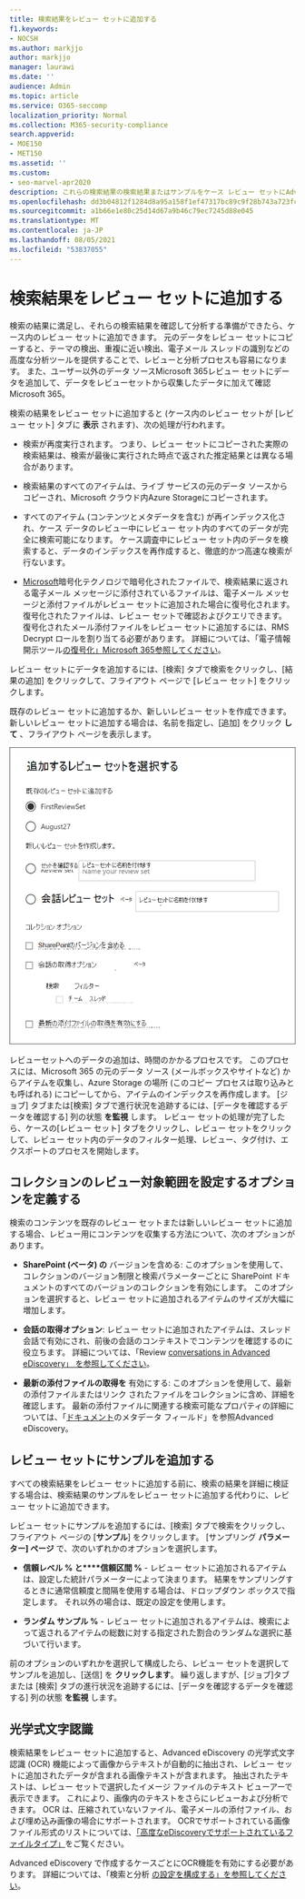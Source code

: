 ```yaml
---
title: 検索結果をレビュー セットに追加する
f1.keywords:
- NOCSH
ms.author: markjjo
author: markjjo
manager: laurawi
ms.date: ''
audience: Admin
ms.topic: article
ms.service: O365-seccomp
localization_priority: Normal
ms.collection: M365-security-compliance
search.appverid:
- MOE150
- MET150
ms.assetid: ''
ms.custom:
- seo-marvel-apr2020
description: これらの検索結果の検索結果またはサンプルをケース レビュー セットにAdvanced eDiscoveryする方法について学習します。
ms.openlocfilehash: dd3b04812f1284d8a95a158f1ef47317bc89c9f28b743a723fc8d21287116e48
ms.sourcegitcommit: a1b66e1e80c25d14d67a9b46c79ec7245d88e045
ms.translationtype: MT
ms.contentlocale: ja-JP
ms.lasthandoff: 08/05/2021
ms.locfileid: "53837055"
---
```

# <a name="add-search-results-to-a-review-set"></a>検索結果をレビュー セットに追加する

検索の結果に満足し、それらの検索結果を確認して分析する準備ができたら、ケース内のレビュー セットに追加できます。 元のデータをレビュー セットにコピーすると、テーマの検出、重複に近い検出、電子メール スレッドの識別などの高度な分析ツールを提供することで、レビューと分析プロセスも容易になります。 また、ユーザー以外のデータ ソースMicrosoft 365レビュー セットにデータを追加して、データをレビューセットから収集したデータに加えて確認Microsoft 365。

検索の結果をレビュー セットに追加すると (ケース内のレビュー セットが [レビュー セット] タブに **表示** されます)、次の処理が行われます。

- 検索が再度実行されます。 つまり、レビュー セットにコピーされた実際の検索結果は、検索が最後に実行された時点で返された推定結果とは異なる場合があります。

- 検索結果のすべてのアイテムは、ライブ サービスの元のデータ ソースからコピーされ、Microsoft クラウド内Azure Storageにコピーされます。

- すべてのアイテム (コンテンツとメタデータを含む) が再インデックス化され、ケース データのレビュー中にレビュー セット内のすべてのデータが完全に検索可能になります。 ケース調査中にレビュー セット内のデータを検索すると、データのインデックスを再作成すると、徹底的かつ高速な検索が行ないます。

- [Microsoft](encryption.md)暗号化テクノロジで暗号化されたファイルで、検索結果に返される電子メール メッセージに添付されているファイルは、電子メール メッセージと添付ファイルがレビュー セットに追加された場合に復号化されます。 復号化されたファイルは、レビュー セットで確認およびクエリできます。 復号化されたメール添付ファイルをレビュー セットに追加するには、RMS Decrypt ロールを割り当てる必要があります。 詳細については、「電子情報開示ツール[の復号化」Microsoft 365参照してください](ediscovery-decryption.md)。

レビュー セットにデータを追加するには、[検索] タブで検索をクリックし、[結果の追加] をクリックして、フライアウト ページで [レビュー セット] をクリックします。

既存のレビュー セットに追加するか、新しいレビュー セットを作成できます。  新しいレビュー セットに追加する場合は、名前を指定し、[追加] をクリック **して** 、フライアウト ページを表示します。

![レビュー セットを選択し、コレクション オプションを構成する](../media/AeD_AddToReviewSet.png)

レビューセットへのデータの追加は、時間のかかるプロセスです。 このプロセスには、Microsoft 365 の元のデータ ソース (メールボックスやサイトなど) からアイテムを収集し、Azure Storage の場所 (このコピー プロセスは取り込みとも呼ばれる) にコピーしてから、アイテムのインデックスを再作成します。 [ジョブ] タブまたは[検索] タブで進行状況を追跡するには、[データを確認するデータを確認する] 列の状態 **を監視** します。 レビュー セットの処理が完了したら、ケースの[レビュー セット] タブをクリックし、レビュー セットをクリックして、レビュー セット内のデータのフィルター処理、レビュー、タグ付け、エクスポートのプロセスを開始します。

## <a name="define-options-to-scope-your-collection-for-review"></a>コレクションのレビュー対象範囲を設定するオプションを定義する

検索のコンテンツを既存のレビュー セットまたは新しいレビュー セットに追加する場合、レビュー用にコンテンツを収集する方法について、次のオプションがあります。

- **SharePoint (ベータ) の** バージョンを含める: このオプションを使用して、コレクションのバージョン制限と検索パラメーターごとに SharePoint ドキュメントのすべてのバージョンのコレクションを有効にします。 このオプションを選択すると、レビュー セットに追加されるアイテムのサイズが大幅に増加します。

- **会話の取得オプション**: レビュー セットに追加されたアイテムは、スレッド会話で有効にされ、前後の会話のコンテキストでコンテンツを確認するのに役立ちます。 詳細については、「Review [conversations in Advanced eDiscovery」 を参照してください](conversation-review-sets.md)。

- **最新の添付ファイルの取得を** 有効にする: このオプションを使用して、最新の添付ファイルまたはリンク されたファイルをコレクションに含め、詳細を確認します。 最新の添付ファイルに関連する検索可能なプロパティの詳細については、「[ドキュメント](document-metadata-fields-in-Advanced-eDiscovery.md)のメタデータ フィールド」を参照Advanced eDiscovery。

## <a name="add-a-sample-to-a-review-set"></a>レビュー セットにサンプルを追加する

すべての検索結果をレビュー セットに追加する前に、検索の結果を詳細に検証する場合は、検索結果のサンプルをレビュー セットに追加する代わりに、レビュー セットに追加できます。

レビュー セットにサンプルを追加するには、[検索] タブで検索をクリックし、フライアウト ページの [**サンプル**] をクリックします。 [サンプリング **パラメーター] ページ** で、次のいずれかのオプションを選択します。

- **信頼レベル % と****信頼区間 %** - レビュー セットに追加されるアイテムは、設定した統計パラメーターによって決まります。 結果をサンプリングするときに通常信頼度と間隔を使用する場合は、ドロップダウン ボックスで指定します。 それ以外の場合は、既定の設定を使用します。

- **ランダム サンプル %** - レビュー セットに追加されるアイテムは、検索によって返されるアイテムの総数に対する指定された割合のランダムな選択に基づいて行います。

前のオプションのいずれかを選択して構成したら、レビュー セットを選択してサンプルを追加し、[送信] を **クリックします**。 繰り返しますが、[ジョブ]タブまたは [検索] タブの進行状況を追跡するには、[データを確認するデータを確認する] 列の状態 **を監視** します。

## <a name="optical-character-recognition"></a>光学式文字認識

検索結果をレビュー セットに追加すると、Advanced eDiscovery の光学式文字認識 (OCR) 機能によって画像からテキストが自動的に抽出され、レビュー セットに追加されたデータが含まれる画像テキストが含まれます。 抽出されたテキストは、レビュー セットで選択したイメージ ファイルのテキスト ビューアーで表示できます。 これにより、画像内のテキストをさらにレビューおよび分析できます。 OCR は、圧縮されていないファイル、電子メールの添付ファイル、および埋め込み画像の場合にサポートされます。 OCRでサポートされている画像ファイル形式のリストについては、[「高度なeDiscoveryでサポートされているファイルタイプ」](supported-filetypes-ediscovery20.md#image)をご覧ください。

Advanced eDiscovery で作成するケースごとにOCR機能を有効にする必要があります。 詳細については、「検索と分析 [の設定を構成する」を参照してください](configure-search-and-analytics-settings-in-advanced-ediscovery.md#optical-character-recognition-ocr)。
